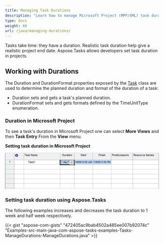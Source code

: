 ```yaml
---
title: Managing Task Durations
description: "Learn how to manage Microsoft Project (MPP/XML) task durations using Aspose.Tasks for Java."
type: docs
weight: 60
url: /java/managing-durations/
---
```


Tasks take time: they have a duration. Realistic task duration help give a realistic project end date. Aspose.Tasks allows developers set task duration in projects.

## **Working with Durations**
The Duration and DurationFormat properties exposed by the [Task](https://apireference.aspose.com/tasks/java/com.aspose.tasks/Task/) class are used to determine the planned duration and format of the duration of a task:

- Duration sets and gets a task's planned duration.
- DurationFormat sets and gets formats defined by the TimeUnitType enumeration.

### **Duration in Microsoft Project**
To see a task's duration in Microsoft Project one can select **More Views** and then **Task Entry** From the **View** menu.

**Setting task duration in Microsoft Project**

![how to manage task duration in Microsoft Project](managing-durations_1.png)

### **Setting task duration using Aspose.Tasks**
The following examples increases and decreases the task duration to 1 week and half week respectively.

{{< gist "aspose-com-gists" "472405ac9bab4502a485ee007b92074c" "Examples-src-main-java-com-aspose-tasks-examples-Tasks-ManageDurations-ManageDurations.java" >}}
